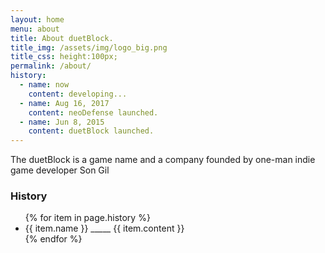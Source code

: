 ```yaml
---
layout: home
menu: about
title: About duetBlock.
title_img: /assets/img/logo_big.png
title_css: height:100px;
permalink: /about/
history:
  - name: now
    content: developing...
  - name: Aug 16, 2017
    content: neoDefense launched.
  - name: Jun 8, 2015
    content: duetBlock launched.
---
```


The duetBlock is a game name and a company founded by one-man indie game developer Son Gil

### History

<ul>
{% for item in page.history %}
  <li>
    {{ item.name }} _____ {{ item.content }}
  </li>
{% endfor %}
</ul>

